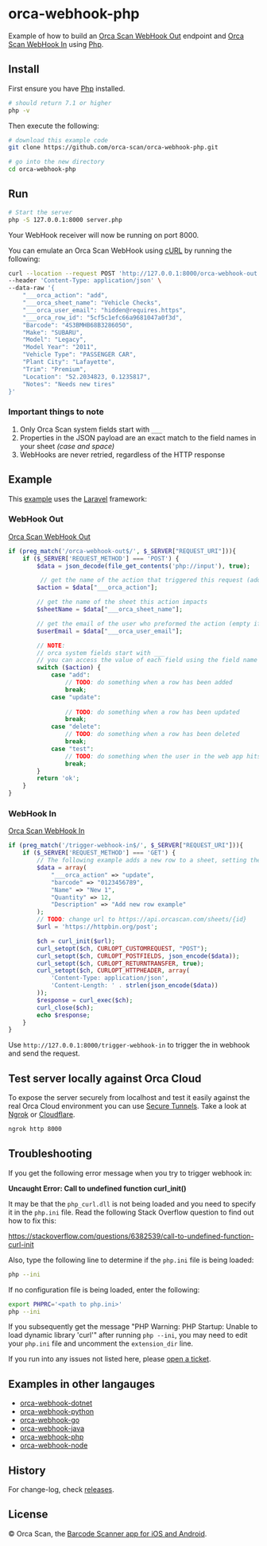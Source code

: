 # orca-webhook-php

Example of how to build an [Orca Scan WebHook Out](https://orcascan.com/docs/api/webhooks) endpoint and [Orca Scan WebHook In](https://orcascan.com/guides/how-to-update-orca-scan-from-your-system-4b249706) using [Php](https://www.php.net).

## Install

First ensure you have [Php](https://www.php.net/manual/en/install.php) installed.
```bash
# should return 7.1 or higher
php -v
```

Then execute the following:

```bash
# download this example code
git clone https://github.com/orca-scan/orca-webhook-php.git

# go into the new directory
cd orca-webhook-php
```

## Run

```bash
# Start the server
php -S 127.0.0.1:8000 server.php
```

Your WebHook receiver will now be running on port 8000.

You can emulate an Orca Scan WebHook using [cURL](https://dev.to/ibmdeveloper/what-is-curl-and-why-is-it-all-over-api-docs-9mh) by running the following:

```bash
curl --location --request POST 'http://127.0.0.1:8000/orca-webhook-out' \
--header 'Content-Type: application/json' \
--data-raw '{
    "___orca_action": "add",
    "___orca_sheet_name": "Vehicle Checks",
    "___orca_user_email": "hidden@requires.https",
    "___orca_row_id": "5cf5c1efc66a9681047a0f3d",
    "Barcode": "4S3BMHB68B3286050",
    "Make": "SUBARU",
    "Model": "Legacy",
    "Model Year": "2011",
    "Vehicle Type": "PASSENGER CAR",
    "Plant City": "Lafayette",
    "Trim": "Premium",
    "Location": "52.2034823, 0.1235817",
    "Notes": "Needs new tires"
}'
```
### Important things to note

1. Only Orca Scan system fields start with `___`
2. Properties in the JSON payload are an exact match to the  field names in your sheet _(case and space)_
3. WebHooks are never retried, regardless of the HTTP response

## Example

This [example](app/Http/Controllers/OrcaWebHookController.php) uses the [Laravel](https://laravel.com/) framework:

### WebHook Out 

[Orca Scan WebHook Out](https://orcascan.com/docs/api/webhooks)

```php
if (preg_match('/orca-webhook-out$/', $_SERVER["REQUEST_URI"])){
    if ($_SERVER['REQUEST_METHOD'] === 'POST') {
        $data = json_decode(file_get_contents('php://input'), true);

         // get the name of the action that triggered this request (add, update, delete, test)
        $action = $data["___orca_action"];

        // get the name of the sheet this action impacts
        $sheetName = $data["___orca_sheet_name"];

        // get the email of the user who preformed the action (empty if not HTTPS)
        $userEmail = $data["___orca_user_email"];

        // NOTE:
        // orca system fields start with ___
        // you can access the value of each field using the field name (data.Name, data.Barcode, data.Location)
        switch ($action) {
            case "add":
                // TODO: do something when a row has been added
                break;
            case "update":
                
                // TODO: do something when a row has been updated
                break;
            case "delete":
                // TODO: do something when a row has been deleted
                break;
            case "test":
                // TODO: do something when the user in the web app hits the test button
                break;
        }
        return 'ok';
    }
}
```

### WebHook In 

[Orca Scan WebHook In](https://orcascan.com/guides/how-to-update-orca-scan-from-your-system-4b249706)

```php
if (preg_match('/trigger-webhook-in$/', $_SERVER["REQUEST_URI"])){
    if ($_SERVER['REQUEST_METHOD'] === 'GET') {
        // The following example adds a new row to a sheet, setting the value of Barcode, Name, Quantity and Description
        $data = array(
            "___orca_action" => "update",
            "barcode" => "0123456789",
            "Name" => "New 1",
            "Quantity" => 12,
            "Description" => "Add new row example"
        );
        // TODO: change url to https://api.orcascan.com/sheets/{id}
        $url = 'https://httpbin.org/post';

        $ch = curl_init($url);
        curl_setopt($ch, CURLOPT_CUSTOMREQUEST, "POST");
        curl_setopt($ch, CURLOPT_POSTFIELDS, json_encode($data));
        curl_setopt($ch, CURLOPT_RETURNTRANSFER, true);
        curl_setopt($ch, CURLOPT_HTTPHEADER, array(
            'Content-Type: application/json',
            'Content-Length: ' . strlen(json_encode($data))
        ));
        $response = curl_exec($ch);
        curl_close($ch);
        echo $response;
    }
}
```

Use `http://127.0.0.1:8000/trigger-webhook-in` to trigger the in webhook and send the request.

## Test server locally against Orca Cloud

To expose the server securely from localhost and test it easily against the real Orca Cloud environment you can use [Secure Tunnels](https://ngrok.com/docs/secure-tunnels#what-are-ngrok-secure-tunnels). Take a look at [Ngrok](https://ngrok.com/) or [Cloudflare](https://www.cloudflare.com/).

```bash
ngrok http 8000
```

## Troubleshooting

If you get the following error message when you try to trigger webhook in:

**Uncaught Error: Call to undefined function curl_init()**

It may be that the `php_curl.dll` is not being loaded and you need to specify it in the `php.ini` file. Read the following Stack Overflow question to find out how to fix this:

https://stackoverflow.com/questions/6382539/call-to-undefined-function-curl-init

Also, type the following line to determine if the `php.ini` file is being loaded:

```bash
php --ini
```

If no configuration file is being loaded, enter the following:

```bash
export PHPRC='<path to php.ini>'
php --ini
```

If you subsequently get the message "PHP Warning:  PHP Startup: Unable to load dynamic library 'curl'" after running `php --ini`, you may need to edit your `php.ini` file and uncomment the `extension_dir` line.

If you run into any issues not listed here, please [open a ticket](https://github.com/orca-scan/orca-webhook-python/issues).

## Examples in other langauges
* [orca-webhook-dotnet](https://github.com/orca-scan/orca-webhook-dotnet)
* [orca-webhook-python](https://github.com/orca-scan/orca-webhook-python)
* [orca-webhook-go](https://github.com/orca-scan/orca-webhook-go)
* [orca-webhook-java](https://github.com/orca-scan/orca-webhook-java)
* [orca-webhook-php](https://github.com/orca-scan/orca-webhook-php)
* [orca-webhook-node](https://github.com/orca-scan/orca-webhook-node)

## History

For change-log, check [releases](https://github.com/orca-scan/orca-webhook-python/releases).

## License

&copy; Orca Scan, the [Barcode Scanner app for iOS and Android](https://orcascan.com).
